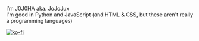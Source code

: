 I’m J0J0HA aka. JoJoJux  
I'm good in Python and JavaScript (and HTML & CSS, but these aren't really a programming languages) 

 
[![ko-fi](https://ko-fi.com/img/githubbutton_sm.svg)](https://ko-fi.com/D1D2M5S4E)